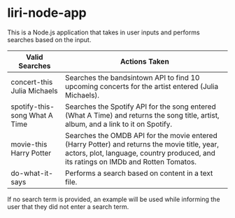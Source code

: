 # liri-node-app

This is a Node.js application that takes in user inputs and performs searches based on the input.



Valid Searches  | Actions Taken
------------- | -------------
concert-this Julia Michaels  | Searches the bandsintown API to find 10 upcoming concerts for the artist entered (Julia Michaels).
spotify-this-song What A Time  | Searches the Spotify API for the song entered (What A Time) and returns the song title, artist, album, and a link to it on Spotify.
movie-this Harry Potter  | Searches the OMDB API for the movie entered (Harry Potter) and returns the movie title, year, actors, plot, language, country produced, and its ratings on IMDb and Rotten Tomatos.
do-what-it-says  | Performs a search based on content in a text file.


If no search term is provided, an example will be used while informing the user that they did not enter a search term.